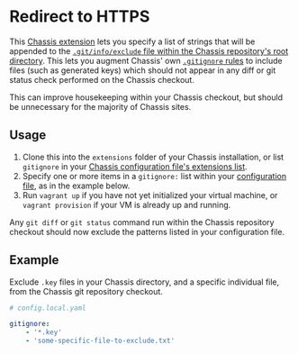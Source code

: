 # Redirect to HTTPS

This [Chassis extension](https://docs.chassis.io/en/latest/extend/) lets you specify a list of strings that will be appended to the [`.git/info/exclude` file within the Chassis repository's root directory](https://git-scm.com/docs/gitignore). This lets you augment Chassis' own [`.gitignore` rules](https://github.com/Chassis/Chassis/blob/master/.gitignore) to include files (such as generated keys) which should not appear in any diff or git status check performed on the Chassis checkout.

This can improve housekeeping within your Chassis checkout, but should be unnecessary for the majority of Chassis sites.

## Usage

1. Clone this into the `extensions` folder of your Chassis installation, or list `gitignore` in your [Chassis configuration file's extensions list](https://docs.chassis.io/en/latest/config/#extensions).
2. Specify one or more items in a `gitignore:` list within your [configuration file](https://docs.chassis.io/en/latest/config/), as in the example below.
3. Run `vagrant up` if you have not yet initialized your virtual machine, or `vagrant provision` if your VM is already up and running.

Any `git diff` or `git status` command run within the Chassis repository checkout should now exclude the patterns listed in your configuration file.

## Example

Exclude `.key` files in your Chassis directory, and a specific individual file, from the Chassis git repository checkout.

```yaml
# config.local.yaml

gitignore:
	- '*.key'
	- 'some-specific-file-to-exclude.txt'

```
